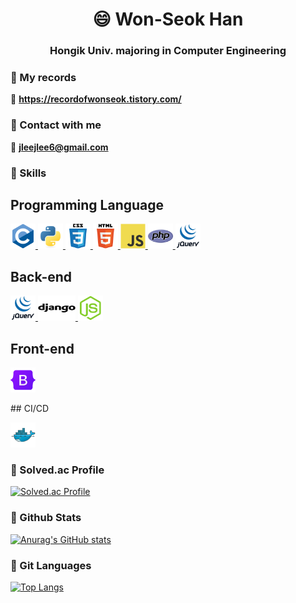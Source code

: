 



<h1 align="center"> 😄 Won-Seok Han </h1>
<h3 align="center"> Hongik Univ. majoring in Computer Engineering</h3>

### 🌱 My records
 📔 **https://recordofwonseok.tistory.com/**
 
    
### 🌱 Contact with me    

  📌 **jleejlee6@gmail.com**    
     
### 🌱 Skills

## Programming Language
<p align="left">
  <a href="https://www.cprogramming.com/" target="_blank"> 
    <img src="https://raw.githubusercontent.com/devicons/devicon/master/icons/c/c-original.svg" alt="c" width="40" height="40"/> 
  </a> 
  <a href="https://www.python.org" target="_blank"> 
    <img src="https://raw.githubusercontent.com/devicons/devicon/master/icons/python/python-original.svg" alt="python" width="40" height="40"/> 
  </a> 
 <a href="https://www.w3schools.com/css/" target="_blank"> 
    <img src="https://raw.githubusercontent.com/devicons/devicon/master/icons/css3/css3-original-wordmark.svg" alt="css3" width="40" height="40"/> 
  </a> 
<a href="https://www.w3.org/html/" target="_blank"> 
    <img src="https://raw.githubusercontent.com/devicons/devicon/master/icons/html5/html5-original-wordmark.svg" alt="html5" width="40" height="40"/> 
  </a> 
 <a href="https://developer.mozilla.org/en-US/docs/Web/JavaScript" target="_blank"> 
    <img src="https://raw.githubusercontent.com/devicons/devicon/master/icons/javascript/javascript-original.svg" alt="javascript" width="40" height="40"/> 
  </a> 
 <a href="https://www.php.net/" target="_blank"> 
    <img src="https://raw.githubusercontent.com/devicons/devicon/master/icons/php/php-original.svg" alt="nodejs" width="40" height="40"/> 
  </a>
   <a href="https://jquery.com/" target="_blank"> 
    <img src="https://raw.githubusercontent.com/devicons/devicon/master/icons/jquery/jquery-original-wordmark.svg" alt="nodejs" width="40" height="40"/> 
  </a> 
</p>

## Back-end
<p align="left">
    <a href="https://jquery.com/" target="_blank"> 
    <img src="https://raw.githubusercontent.com/devicons/devicon/master/icons/jquery/jquery-original-wordmark.svg" alt="nodejs" width="40" height="40"/> 
  </a> 
   <a href="https://www.djangoproject.com/" target="_blank"> 
    <img src="https://raw.githubusercontent.com/vorillaz/devicons/master/!SVG/django.svg" alt="django" width="60" height="40"/> 
  </a> 
    <a href="https://nodejs.org/" target="_blank"> 
    <img src="https://raw.githubusercontent.com/devicons/devicon/master/icons/nodejs/nodejs-original.svg" alt="nodejs" width="40" height="40"/> 
      </a> 
</p>

## Front-end

<p align="left">
     <a href="https://getbootstrap.com/" target="_blank"> 
    <img src="https://raw.githubusercontent.com/devicons/devicon/master/icons/bootstrap/bootstrap-original.svg" alt="bootstrap" width="40" height="40"/> 
      </a> 


</p>
## CI/CD
<p align="left">
 <a href="https://getbootstrap.com/" target="_blank"> 
    <img src="https://raw.githubusercontent.com/devicons/devicon/master/icons/docker/docker-original.svg" alt="docker" width="40" height="40"/> 
      </a> 
</p>

   


### 🌱 Solved.ac Profile       
   
[![Solved.ac Profile](http://mazassumnida.wtf/api/v2/generate_badge?boj=jleejlee5)](https://solved.ac/jleejlee5/)   
 

### 🌱 Github Stats      
   
[![Anurag's GitHub stats](https://github-readme-stats.vercel.app/api?username=wonseok22&theme=dark)](https://github.com/anuraghazra/github-readme-stats)  
        
             

### 🌱 Git Languages
    
[![Top Langs](https://github-readme-stats.vercel.app/api/top-langs/?username=wonseok22&exclude_repo=webs_class&theme=dark&langs_count=8)](https://github.com/anuraghazra/github-readme-stats)
     
     
